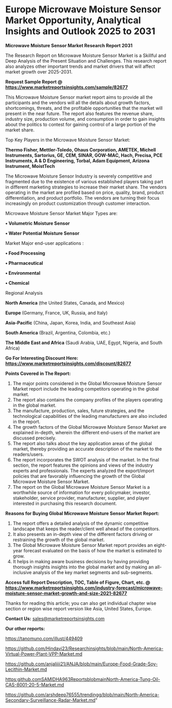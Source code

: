 # Europe Microwave Moisture Sensor Market Opportunity, Analytical Insights and Outlook 2025 to 2031

<strong>Microwave Moisture Sensor Market Research Report 2031</strong>

The Research Report on Microwave Moisture Sensor Market is a Skillful and Deep Analysis of the Present Situation and Challenges. This research report also analyzes other important trends and market drivers that will affect market growth over 2025-2031.

<strong>Request Sample Report @ <a href=https://www.marketreportsinsights.com/sample/82677>https://www.marketreportsinsights.com/sample/82677</a></strong>

This Microwave Moisture Sensor market report aims to provide all the participants and the vendors will all the details about growth factors, shortcomings, threats, and the profitable opportunities that the market will present in the near future. The report also features the revenue share, industry size, production volume, and consumption in order to gain insights about the politics to contest for gaining control of a large portion of the market share.

Top Key Players in the Microwave Moisture Sensor Market:

<strong>Thermo Fisher, Mettler-Toledo, Ohaus Corporation, AMETEK, Michell Instruments, Sartorius, GE, CEM, SINAR, GOW-MAC, Hach, Precisa, PCE Instruments, A & D Engineering, Torbal, Adam Equipment, Arizona Instrument, MoistTech</strong>

The Microwave Moisture Sensor Industry is severely competitive and fragmented due to the existence of various established players taking part in different marketing strategies to increase their market share. The vendors operating in the market are profiled based on price, quality, brand, product differentiation, and product portfolio. The vendors are turning their focus increasingly on product customization through customer interaction.

Microwave Moisture Sensor Market Major Types are:

<strong>• Volumetric Moisture Sensor

• Water Potential Moisture Sensor</strong>

Market Major end-user applications :

<strong>• Food Processing

• Pharmaceutical

• Environmental

• Chemical</strong>

Regional Analysis

</u><strong><b>North America</b></strong> (the United States, Canada, and Mexico)

<strong><b>Europe </b></strong>(Germany, France, UK, Russia, and Italy)

<strong><b>Asia-Pacific</b></strong> (China, Japan, Korea, India, and Southeast Asia)

<strong><b>South America</b></strong> (Brazil, Argentina, Colombia, etc.)

<strong><b>The Middle East and Africa</b></strong> (Saudi Arabia, UAE, Egypt, Nigeria, and South Africa)

<strong>Go For Interesting Discount Here: <a href=https://www.marketreportsinsights.com/discount/82677>https://www.marketreportsinsights.com/discount/82677</a></strong>

<strong>Points Covered in The Report:</strong>
<ol>
  <li>The major points considered in the Global Microwave Moisture Sensor Market report include the leading competitors operating in the global market.</li>
  <li>The report also contains the company profiles of the players operating in the global market.</li>
  <li>The manufacture, production, sales, future strategies, and the technological capabilities of the leading manufacturers are also included in the report.</li>
  <li>The growth factors of the Global Microwave Moisture Sensor Market are explained in-depth, wherein the different end-users of the market are discussed precisely.</li>
  <li>The report also talks about the key application areas of the global market, thereby providing an accurate description of the market to the readers/users.</li>
  <li>The report incorporates the SWOT analysis of the market. In the final section, the report features the opinions and views of the industry experts and professionals. The experts analyzed the export/import policies that are favorably influencing the growth of the Global Microwave Moisture Sensor Market.</li>
  <li>The report on the Global Microwave Moisture Sensor Market is a worthwhile source of information for every policymaker, investor, stakeholder, service provider, manufacturer, supplier, and player interested in purchasing this research document.</li>
</ol>
<strong>Reasons for Buying Global Microwave Moisture Sensor Market Report:</strong>

<ol>
  <li>The report offers a detailed analysis of the dynamic competitive landscape that keeps the reader/client well ahead of the competitors.</li>
  <li>It also presents an in-depth view of the different factors driving or restraining the growth of the global market.</li>
  <li>The Global Microwave Moisture Sensor Market report provides an eight-year forecast evaluated on the basis of how the market is estimated to grow.</li>
  <li>It helps in making aware business decisions by having providing thorough insights insights into the global market and by making an all-inclusive analysis of the key market segments and sub-segments.</li>
</ol>
<strong>Access full Report Description, TOC, Table of Figure, Chart, etc. @ <a href=https://www.marketreportsinsights.com/industry-forecast/microwave-moisture-sensor-market-growth-and-size-2021-82677>https://www.marketreportsinsights.com/industry-forecast/microwave-moisture-sensor-market-growth-and-size-2021-82677</a></strong>


Thanks for reading this article; you can also get individual chapter wise section or region wise report version like Asia, United States, Europe.

<strong>Contact Us:</strong>
sales@marketreportsinsights.com

<strong>Our other reports:</strong>

<a href=https://tanomuno.com/illust/449409>https://tanomuno.com/illust/449409</a>

<a href=https://github.com/Hindavi23/Researchinsights/blob/main/North-America-Virtual-Power-Plant-VPP-Market.md>https://github.com/Hindavi23/Researchinsights/blob/main/North-America-Virtual-Power-Plant-VPP-Market.md</a>

<a href=https://github.com/anjaliiii21/ANJA/blob/main/Europe-Food-Grade-Soy-Lecithin-Market.md>https://github.com/anjaliiii21/ANJA/blob/main/Europe-Food-Grade-Soy-Lecithin-Market.md</a>

<a href=https:github.comSAMIDHA963ReportsblobmainNorth-America-Tung-Oil-CAS-8001-20-5-Market.md>https:github.comSAMIDHA963ReportsblobmainNorth-America-Tung-Oil-CAS-8001-20-5-Market.md</a>

<a href=https://github.com/arshdeep76555/trendingg/blob/main/North-America-Secondary-Surveillance-Radar-Market.md>https://github.com/arshdeep76555/trendingg/blob/main/North-America-Secondary-Surveillance-Radar-Market.md</a>"
